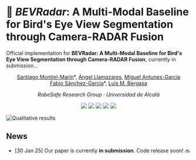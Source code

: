 # 🚖 *BEVRadar*: A Multi-Modal Baseline for Bird's Eye View Segmentation through Camera-RADAR Fusion
Official implementation for **BEVRadar: A Multi-Modal Baseline for Bird's Eye View Segmentation through Camera-RADAR Fusion**, currently in submission...

<p align="center"><a href="https://scholar.google.es/citations?user=C84lnbUAAAAJ&hl">Santiago Montiel-Marín</a>*, <a href="https://scholar.google.es/citations?user=DmrsFwEAAAAJ&hl">Ángel Llamazares</a>, <a href="https://scholar.google.es/citations?user=5ZWa7pIAAAAJ&hl">Miguel Antunes-García</a><br><a href="https://scholar.google.es/citations?hl=es&user=2WZVFWQAAAAJ">Fabio Sánchez-García</a>*, <a href="https://scholar.google.es/citations?hl=es&user=uEBILewAAAAJ">Luis M. Bergasa</a></p>

<p align="center"><i>RobeSafe Research Group · Universidad de Alcalá</i></p>

<div align=center>
    <img src=https://img.shields.io/badge/ArXiv-Soon!-red.svg?style=for-the-badge&logo=arxiv>
    <a href="https://pytorch.org/"><img src=https://img.shields.io/badge/PyTorch-2.4.1-EE4C2C.svg?style=for-the-badge&logo=pytorch></a>
    <a href="https://lightning.ai/docs/pytorch/stable/"><img src=https://img.shields.io/badge/Lightning-2.4.0-purple?style=for-the-badge&logo=lightning></a>
    <a href="https://wandb.ai/"><img src=https://img.shields.io/badge/Wandb-0.18.3-yellow?style=for-the-badge&logo=weightsandbiases></a>
    <a href="https://www.docker.com/"><img src=https://img.shields.io/badge/Docker-%23007FFF?style=for-the-badge&logo=docker&logoColor=white&labelColor=%23007FFF></a><br>
</div>


![Qualitative results](assets/qualitative_results.png)

## News
- [30 Jan 25] Our paper is currently **in submission**. Code release soon! 🔜


